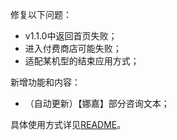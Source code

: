 修复以下问题：

- v1.1.0中返回首页失败；
- 进入付费商店可能失败；
- 适配某机型的结束应用方式；

新增功能和内容：

- （自动更新）【娜嘉】部分咨询文本；

具体使用方式详见[README](https://github.com/Zebartin/autoxjs-scripts/blob/master/NIKKE/README.md)。
